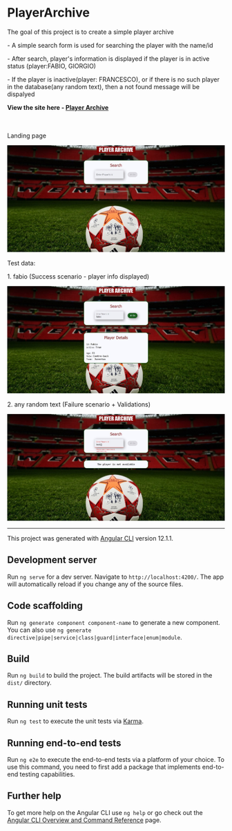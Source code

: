 # PlayerArchive
<p>The goal	of this	project	is to create a simple player archive</p>
<p>- A simple search form is used for searching the player with the name/id</p> 
<p>- After search, player's information is displayed if the player is in active status (player:FABIO, GIORGIO) </p>
<p>- If the player is inactive(player: FRANCESCO), or if there is no such player in the database(any random text), then a not found message will be dispalyed</p>
<strong> View the site here - <a target="_blank" href="https://divyabharathimanimaran.github.io/Player-archive">Player Archive</a></strong>
<br>
<br>
<br>
<p> Landing page</p>
<img alt="Landing page" src="src/assets/images/landing page.jpeg"/>

<p> Test data: </p>
<p> 1. fabio (Success scenario - player info displayed)</p>
<img alt="Fabio serach result" src="src/assets/images/fabio.jpeg"/>
<p> 2. any random text (Failure scenario + Validations) </p>
<img alt="Random text with validation" src="src/assets/images/test+validation.jpeg"/>

<hr>

This project was generated with [Angular CLI](https://github.com/angular/angular-cli) version 12.1.1.

## Development server

Run `ng serve` for a dev server. Navigate to `http://localhost:4200/`. The app will automatically reload if you change any of the source files.

## Code scaffolding

Run `ng generate component component-name` to generate a new component. You can also use `ng generate directive|pipe|service|class|guard|interface|enum|module`.

## Build

Run `ng build` to build the project. The build artifacts will be stored in the `dist/` directory.

## Running unit tests

Run `ng test` to execute the unit tests via [Karma](https://karma-runner.github.io).

## Running end-to-end tests

Run `ng e2e` to execute the end-to-end tests via a platform of your choice. To use this command, you need to first add a package that implements end-to-end testing capabilities.

## Further help

To get more help on the Angular CLI use `ng help` or go check out the [Angular CLI Overview and Command Reference](https://angular.io/cli) page.
